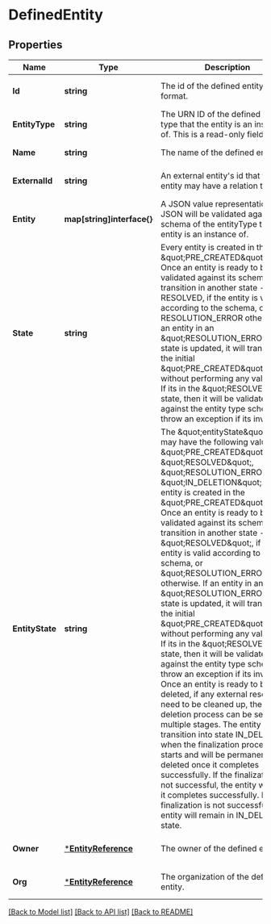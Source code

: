 # DefinedEntity

## Properties
Name | Type | Description | Notes
------------ | ------------- | ------------- | -------------
**Id** | **string** | The id of the defined entity in URN format.  | [optional] [default to null]
**EntityType** | **string** | The URN ID of the defined entity type that the entity is an instance of. This is a read-only field.  | [optional] [default to null]
**Name** | **string** | The name of the defined entity.  | [default to null]
**ExternalId** | **string** | An external entity&#39;s id that this entity may have a relation to.  | [optional] [default to null]
**Entity** | **map[string]interface{}** | A JSON value representation. The JSON will be validated against the schema of the entityType that the entity is an instance of.  | [default to null]
**State** | **string** | Every entity is created in the \&quot;PRE_CREATED\&quot; state. Once an entity is ready to be validated against its schema, it will transition in another state - RESOLVED, if the entity is valid according to the schema, or RESOLUTION_ERROR otherwise. If an entity in an \&quot;RESOLUTION_ERROR\&quot; state is updated, it will transition to the initial \&quot;PRE_CREATED\&quot; state without performing any validation. If its in the \&quot;RESOLVED\&quot; state, then it will be validated against the entity type schema and throw an exception if its invalid.  | [optional] [default to null]
**EntityState** | **string** | The \&quot;entityState\&quot; field may have the following values: \&quot;PRE_CREATED\&quot;, \&quot;RESOLVED\&quot;, \&quot;RESOLUTION_ERROR\&quot;, \&quot;IN_DELETION\&quot;. Every entity is created in the \&quot;PRE_CREATED\&quot; state. Once an entity is ready to be validated against its schema, it will transition in another state - \&quot;RESOLVED\&quot;, if the entity is valid according to the schema, or \&quot;RESOLUTION_ERROR\&quot; otherwise. If an entity in an \&quot;RESOLUTION_ERROR\&quot; state is updated, it will transition to the initial \&quot;PRE_CREATED\&quot; state without performing any validation. If its in the \&quot;RESOLVED\&quot; state, then it will be validated against the entity type schema and throw an exception if its invalid. Once an entity is ready to be deleted, if any external resources need to be cleaned up, the entity deletion process can be set up into multiple stages. The entity will transition into state IN_DELETION when the finalization process starts and will be permanently deleted once it completes successfully. If the finalization is not successful, the entity will once it completes successfully. If the finalization is not successful, the entity will remain in IN_DELETION state.  | [optional] [default to null]
**Owner** | [***EntityReference**](EntityReference.md) | The owner of the defined entity. | [optional] [default to null]
**Org** | [***EntityReference**](EntityReference.md) | The organization of the defined entity. | [optional] [default to null]

[[Back to Model list]](../README.md#documentation-for-models) [[Back to API list]](../README.md#documentation-for-api-endpoints) [[Back to README]](../README.md)


